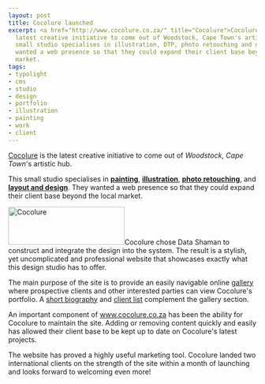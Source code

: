 ```yaml
---
layout: post
title: Cocolure launched
excerpt: <a href="http://www.cocolure.co.za/" title="Cocolure">Cocolure</a> is the
  latest creative initiative to come out of Woodstock, Cape Town's artistic hub. This
  small studio specialises in illustration, DTP, photo retouching and design. They
  wanted a web presence so that they could expand their client base beyond the local
  market.
tags:
- typolight
- cms
- studio
- design
- portfolio
- illustration
- painting
- work
- client
---
```

<a title="Cocolure" href="http://www.cocolure.co.za/" target="_blank">Cocolure</a> is the latest creative initiative to come out of <em>Woodstock</em>, <em>Cape Town</em>'s artistic hub.

This small studio specialises in <strong><a title="Cocolure's painting gallery" href="http://www.cocolure.co.za/paintings.html" target="_blank">painting</a></strong>, <a title="Cocolure's traditional illustration gallery" href="http://www.cocolure.co.za/traditional-illustration.html" target="_blank"><strong>illustration</strong></a>, <a title="Cocolure's photo retouching gallery" href="http://www.cocolure.co.za/retouching.html" target="_blank"><strong>photo retouching</strong></a>, and <a title="Cocolure's layout and design gallery" href="http://www.cocolure.co.za/layout-and-design.html" target="_blank"><strong>layout and design</strong></a>. They wanted a web presence so that they could expand their client base beyond the local market.
<!--more-->
<a href="http://www.cocolure.co.za/"><img class="aligncenter size-full wp-image-71" title="Cocolure" src="/images/2009/06/cocolure.jpg" alt="Cocolure" width="236" height="77" /></a>Cocolure chose Data Shaman to construct and integrate the design into the system. The result is a stylish, yet uncomplicated and professional website that showcases exactly what this design studio has to offer.

The main purpose of the site is to provide an easily navigable online <a title="Cocolure's painting gallery" href="http://www.cocolure.co.za/paintings.html" target="_blank">gallery</a> where prospective clients and other interested parties can view Cocolure's portfolio. A <a title="Cocolure's home and biography page" href="http://www.cocolure.co.za/home.html" target="_blank">short biography</a> and <a title="Cocolure's client list" href="http://www.cocolure.co.za/clients.html" target="_blank">client list</a> complement the gallery section.

An important component of <a title="Cocolure" href="http://www.cocolure.co.za/" target="_blank">www.cocolure.co.za</a> has been the ability for Cocolure to maintain the site. Adding or removing content quickly and easily has allowed their client base to be kept up to date on Cocolure's latest projects.

The website has proved a highly useful marketing tool. Cocolure landed two international clients on the strength of the site within a month of launching and looks forward to welcoming even more!
